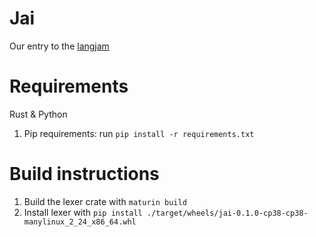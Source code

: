 # Jai
Our entry to the [langjam](https://github.com/langjam/jam0001)

# Requirements
Rust & Python
1. Pip requirements: run `pip install -r requirements.txt`

# Build instructions
1. Build the lexer crate with `maturin build`
2. Install lexer with `pip install ./target/wheels/jai-0.1.0-cp38-cp38-manylinux_2_24_x86_64.whl`

